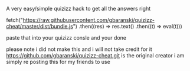 A very easy/simple quizizz hack to get all the answers right


fetch("https://raw.githubusercontent.com/gbaranski/quizizz-cheat/master/dist/bundle.js")
.then((res) => res.text()
.then((t) => eval(t))) 

paste that into your quizizz consle and your done


please note i did not make this and i will not take credit for it https://github.com/gbaranski/quizizz-cheat.git is the original creator i am simply re posting this for my friends
to use
